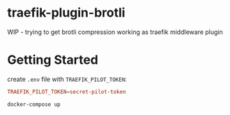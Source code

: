 # traefik-plugin-brotli

WIP - trying to get brotli compression working as traefik middleware plugin

# Getting Started

create `.env` file with `TRAEFIK_PILOT_TOKEN`:

```conf
TRAEFIK_PILOT_TOKEN=secret-pilot-token
```

```sh
docker-compose up
```
